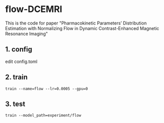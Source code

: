 # flow-DCEMRI
This is the code for paper "Pharmacokinetic Parameters’ Distribution Estimation with Normalizing Flow in Dynamic Contrast-Enhanced Magnetic Resonance Imaging"
## 1. config
edit config.toml
## 2. train
    train --name=flow --lr=0.0005 --gpu=0
## 3. test
    train --model_path=experiment/flow